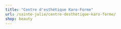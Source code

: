 ```yaml
---
title: "Centre d'esthétique Karo-Forme"
url: /sainte-julie/centre-desthetique-karo-forme/
shop: beauty
---
```

